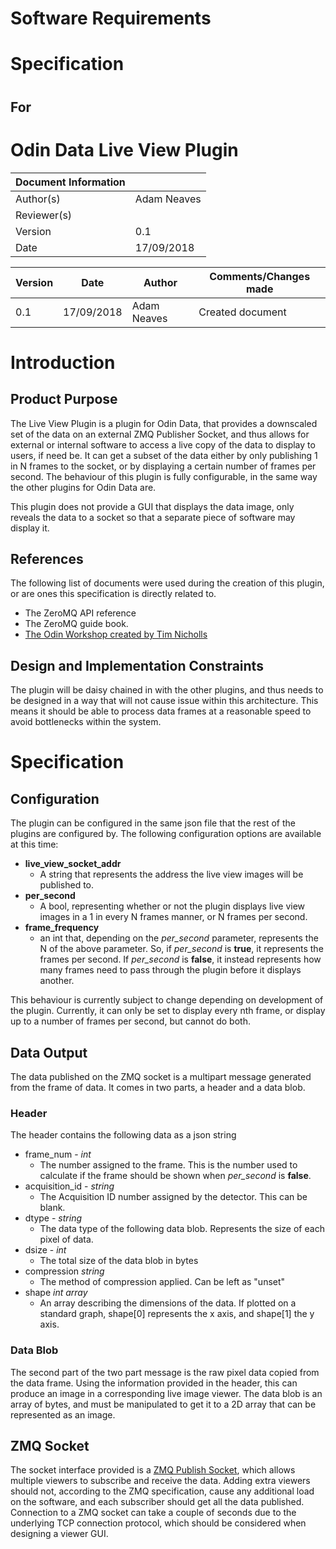 # Software Requirements

# Specification

#
## For

# Odin Data Live View Plugin

| **Document Information** | |
| --- |--- |
| Author(s) | Adam Neaves |
| Reviewer(s) |   |
| Version | 0.1 |
| Date | 17/09/2018 |

| **Version** | **Date** | **Author** | **Comments/Changes made** |
| --- | --- | --- | --- |
| 0.1 | 17/09/2018 | Adam Neaves | Created document |


# Introduction
## Product Purpose

The Live View Plugin is a plugin for Odin Data, that provides a downscaled set of the data on an external ZMQ Publisher Socket, and thus allows for external or internal software to access a live copy of the data to display to users, if need be. It can get a subset of the data either by only publishing 1 in N frames to the socket, or by displaying a certain number of frames per second. The behaviour of this plugin is fully configurable, in the same way the other plugins for Odin Data are.

This plugin does not provide a GUI that displays the data image, only reveals the data to a socket so that a separate piece of software may display it.

## References

The following list of documents were used during the creation of this plugin, or are ones this specification is directly related to.

- The ZeroMQ API reference
- The ZeroMQ guide book.
- [The Odin Workshop created by Tim Nicholls](https://github.com/stfc-aeg/odin-workshop)

## Design and Implementation Constraints

The plugin will be daisy chained in with the other plugins, and thus needs to be designed in a way that will not cause issue within this architecture. This means it should be able to process data frames at a reasonable speed to avoid bottlenecks within the system.

# Specification

## Configuration
The plugin can be configured in the same json file that the rest of the plugins are configured by. The following configuration options are available at this time:

- **live_view_socket_addr** 
  - A string that represents the address the live view images will be published to.
- **per_second** 
  - A bool, representing whether or not the plugin displays live view images in a 1 in every N frames manner, or N frames per second.
- **frame_frequency** 
  - an int that, depending on the *per_second* parameter, represents the N of the above parameter. So, if *per_second* is **true**, it represents the frames per second. If *per_second* is **false**, it instead represents how many frames need to pass through the plugin before it displays another.

This behaviour is currently subject to change depending on development of the plugin. Currently, it can only be set to display every nth frame, or display up to a number of frames per second, but cannot do both.

## Data Output

The data published on the ZMQ socket is a multipart message generated from the frame of data. It comes in two parts, a header and a data blob.

### Header
The header contains the following data as a json string
- frame_num - *int*
  - The number assigned to the frame. This is the number used to calculate if the frame should be shown when *per_second* is **false**.
- acquisition_id - *string*
  - The Acquisition ID number assigned by the detector. This can be blank.
- dtype - *string*
  - The data type of the following data blob. Represents the size of each pixel of data.
- dsize - *int*
  - The total size of the data blob in bytes
- compression *string*
  - The method of compression applied. Can be left as "unset"
- shape *int array*
  - An array describing the dimensions of the data. If plotted on a standard graph, shape[0] represents the x axis, and shape[1] the y axis.

### Data Blob
The second part of the two part message is the raw pixel data copied from the data frame. Using the information provided in the header, this can produce an image in a corresponding live image viewer. The data blob is an array of bytes, and must be manipulated to get it to a 2D array that can be represented as an image.

## ZMQ Socket
The socket interface provided is a 
[ZMQ Publish Socket](http://api.zeromq.org/2-1:zmq-socket#toc9), which allows multiple viewers to subscribe and receive the data. Adding extra viewers should not, according to the ZMQ specification, cause any additional load on the software, and each subscriber should get all the data published. Connection to a ZMQ socket can take a couple of seconds due to the underlying TCP connection protocol, which should be considered when designing a viewer GUI.

